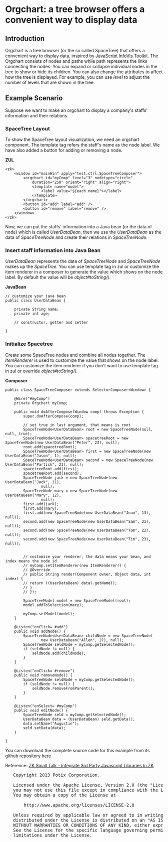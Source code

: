 # Orgchart: a tree browser offers a convenient way to display data

## Introduction

Orgchart is a tree browser (or the so called SpaceTree) that offers a convenient way to display data, inspired by [JavaScript InfoVis Toolkit](http://philogb.github.com/jit/demos.html). The Orgchart consists of nodes and paths while path represents the links connecting the nodes. You can expand or collapse individual nodes in the tree to show or hide its children. You can also change the attributes to affect how the tree is displayed. For example, you can use *level* to adjust the number of levels that are shown in the tree.

## Example Scenario

Suppose we want to make an orgchart to display a company's staffs' information and their relations.

### SpaceTree Layout

To show the SpaceTree layout visualization, we need an orgchart component. The template tag refers the staff's name as the node label. We have also added a button for adding or removing a node.

**ZUL**
  
	<zk>
		<window id="mainWin" apply="test.ctrl.SpaceTreeComposer">
			<orgchart id="myComp" level="3" nodetype="circle"
				duration="250" orient="right" align="right">
				<template name="model">
					<label value="${each.name}"></label>
				</template>
			</orgchart>
			<button id="add" label="add" />
			<button id="remove" label="remove" />
		</window>
	</zk>


Now, we can put the staffs' information into a Java bean (or the data of node) which is called *UserDataBean*, then we use the *UserDataBean* as the data of *SpaceTreeNode* and create their relations in *SpaceTreeNode*.

### Insert staff information into Java Bean

*UserDataBean* represents the data of *SpaceTreeNode* and *SpaceTreeNode* makes up the *SpaceTree*. You can use template tag in zul or customize the item renderer in a composer to generate the value which shows on the node label. By default the value will be *object#toString()*.

**JavaBean**
  
    // customize your java bean
    public class UserDataBean {

		private String name;
		private int age;
		
		// constructor, getter and setter
	
	}
    
### Initialize Spacetree

Create some SpaceTree nodes and combine all nodes together. The *ItemRenderer* is used to customize the value that shows on the node label. You can customize the item renderer if you don't want to use template tag in zul or override *object#toString()*.

**Composer**
  	
	public class SpaceTreeComposer extends SelectorComposer<Window> {
	
		@Wire("#myComp")
		private Orgchart myComp;
	
		public void doAfterCompose(Window comp) throws Exception {
			super.doAfterCompose(comp);
	
			// set true in last argument, that means is root
			SpaceTreeNode<UserDataBean> root = new SpaceTreeNode(null, null, true);
			SpaceTreeNode<UserDataBean> spacetreeRoot = new SpaceTreeNode(new UserDataBean("Peter", 23), null);
			root.add(spacetreeRoot);
			SpaceTreeNode<UserDataBean> first = new SpaceTreeNode(new UserDataBean("Jason", 1), null);
			SpaceTreeNode<UserDataBean> second = new SpaceTreeNode(new UserDataBean("Partick", 23), null);
			spacetreeRoot.add(first);
			spacetreeRoot.add(second);
			SpaceTreeNode jack = new SpaceTreeNode(new UserDataBean("Jack", 11),
					null);
			SpaceTreeNode mary = new SpaceTreeNode(new UserDataBean("Mary", 12),
					null);
			first.add(jack);
			first.add(mary);
			first.add(new SpaceTreeNode(new UserDataBean("Jean", 13), null));
			second.add(new SpaceTreeNode(new UserDataBean("Sam", 21), null));
			second.add(new SpaceTreeNode(new UserDataBean("Tom", 22), null));
			second.add(new SpaceTreeNode(new UserDataBean("Tim", 23), null));
			
			
			// customize your renderer, the data means your bean, and index means the node id
			// myComp.setItemRenderer(new ItemRenderer() {
			// @Override
			// public String render(Component owner, Object data, int index) {
			// return ((UserDataBean) data).getName();
			// }
			// });
	
			SpaceTreeModel model = new SpaceTreeModel(root);
			model.addToSelection(mary);
			
			myComp.setModel(model);
		}
	
		@Listen("onClick= #add")
		public void addNode() {
			SpaceTreeNode<UserDataBean> childNode = new SpaceTreeNode(
					new UserDataBean("Allen", 27), null);
			SpaceTreeNode seldNode = myComp.getSelectedNode();
			if (seldNode != null) {
				seldNode.add(childNode);
			}
		}
	
		@Listen("onClick= #remove")
		public void removeNode() {
			SpaceTreeNode seldNode = myComp.getSelectedNode();
			if (seldNode != null) {
				seldNode.removeFromParent();
			}
		}
	
		@Listen("onSelect= #myComp")
		public void editNode() {
			SpaceTreeNode seld = myComp.getSelectedNode();
			UserDataBean data = (UserDataBean) seld.getData();
			data.setName("Augustin");
			seld.setData(data);
		}
	
	}

You can download the complete source code for this example from its github repository [here](https://github.com/huangnoah/zkorgchart) 

Reference: [ZK Small Talk - Integrate 3rd Party Javascript Libraries In ZK](http://books.zkoss.org/wiki/Small_Talks/2012/November/Integrate_3rd_Party_Javascript_Libraries_In_ZK)

<pre>
   Copyright 2013 Potix Corporation.

   Licensed under the Apache License, Version 2.0 (the "License");
   you may not use this file except in compliance with the License.
   You may obtain a copy of the License at

       http://www.apache.org/licenses/LICENSE-2.0

   Unless required by applicable law or agreed to in writing, software
   distributed under the License is distributed on an "AS IS" BASIS,
   WITHOUT WARRANTIES OR CONDITIONS OF ANY KIND, either express or implied.
   See the License for the specific language governing permissions and
   limitations under the License.
</pre>
